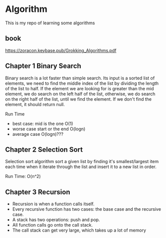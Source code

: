 # Algorithm
This is my repo of learning some algorithms

## book
https://zoracon.keybase.pub/Grokking_Algorithms.pdf

## Chapter 1 Binary Search

Binary search is a lot faster than simple search. Its input is a sorted list of elements, we need to find the middle index of the list by dividing the length of the list to half. If the element we are looking for is greater than the mid element, we do search on the left half of the list, otherwise, we do search on the right half of the list, until we find the element. If we don't find the element, it should return null. 

Run Time
- best case: mid is the one O(1)
- worse case start or the end O(logn)
- average case O(logn)???

## Chapter 2 Selection Sort

Selection sort algorithm sort a given list by finding it's smallest/largest item each time when it iterate through the list and insert it to a new list in order.

Run Time: O(n^2)

## Chapter 3 Recursion

- Recursion is when a function calls itself.
- Every recursive function has two cases: the base case
and the recursive case.
- A stack has two operations: push and pop.
- All function calls go onto the call stack.
- The call stack can get very large, which takes up a lot of memory